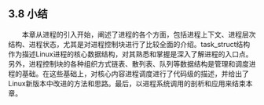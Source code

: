 ## **3.8 小结**

&emsp;&emsp;本章从进程的引入开始，阐述了进程的各个方面，包括进程上下文、进程层次结构、进程状态，尤其是对进程控制块进行了比较全面的介绍。task_struct结构作为描述Linux进程的核心数据结构，对其熟悉和掌握是深入了解进程的入口点。另外，进程控制块的各种组织方式链表、散列表、队列等数据结构是管理和调度进程的基础。在这些基础上，对核心内容进程调度进行了代码级的描述，并给出了Linux新版本中改进的方法和思路。最后，以进程系统调用的剖析和应用来结束本章。


